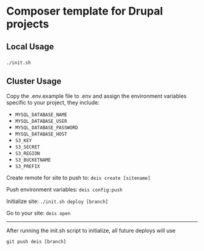 # Composer template for Drupal projects

## Local Usage

#####


`./init.sh`

## Cluster Usage
Copy the .env.example file to .env and assign the environment variables specific to your project, they include:

* `MYSQL_DATABASE_NAME`
* `MYSQL_DATABASE_USER`
* `MYSQL_DATABASE_PASSWORD`
* `MYSQL_DATABASE_HOST`
* `S3_KEY`
* `S3_SECRET`
* `S3_REGION`
* `S3_BUCKETNAME`
* `S3_PREFIX`


Create remote for site to push to: `deis create [sitename]`

Push environment variables: `deis config:push`

Initialize site: `./init.sh deploy [branch]`

Go to your site: `deis open`

---

After running the init.sh script to initialize, all future deploys will use

`git push deis [branch]`
